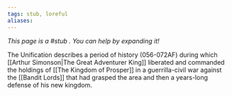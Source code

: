 ```yaml
---
tags: stub, loreful
aliases:
---
```


*This page is a #stub . You can help by expanding it!*

The Unification describes a period of history (056-072AF) during which [[Arthur Simonson|The Great Adventurer King]] liberated and commanded the holdings of [[The Kingdom of Prosper]] in a guerrilla-civil war against the [[Bandit Lords]] that had grasped the area and then a years-long defense of his new kingdom.